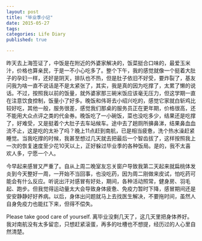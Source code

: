 ```yaml
---
layout: post
title: "毕业季小记"
date: 2015-05-27
tags: 
categories: Life Diary
published: true

---
```



昨天去上海签证了，中饭是在附近的外婆家解决的，饭菜挺合口味的，最爱玉米汁，价格也算亲民，于是一不小心吃多了。整个下午，我的感觉就像一个挺着大肚子的孕妇一样，还好是阴天，排队也不热，但是肚子依旧不好受，要炸裂了，基友问我为啥一直不说话是不是太紧张了，其实，我是真的因为吃撑了，太累了懒的说话。不过，按照我以前的饭量，就外婆家那三碗米饭应该毫无压力，但这学期一直在注意饮食控制，饭量小了好多。晚饭和伟哥去小绍兴吃的，感觉它家就白斩鸡比较好吃，其他一般，服务很差，感觉我们那桌的服务员正在更年期，价格很高，还不能用大众点评之类的代金券。晚饭吃了一小碗饭，菜也没吃多少，结果还是吃撑了，好难受，又是挺着个大肚子去车站候车。途中去了趟厕所擤鼻涕，结果鼻血血流不止，这是吃的太补了吗？晚上11点赶到南航，已是相当疲惫，洗个热水澡赶紧睡觉。当我吃撑的时候，我甚至想过几天就去把最后一个智齿拔了，这样按照我上一次的恢复速度至少花10天以上，正好躲过毕业季的各种饭局。是的，我不太喜欢人多，宁愿一个人。

今早起来感冒又严重了。自从上周二晚室友忘关窗户导致我第二天起来就扁桃体发炎到今天整好一周，一开始不当回事，也没吃药，因为周二刚做来皮试，怕吃药可能会有什么反应。听说出汗对感冒有好处，期间，各种活动照常，健身房、羽毛起、跑步。但我觉得运动量太大会导致身体疲惫、免疫力暂时下降，感冒期间还是安安静静好好养病。以后，身体出问题就马上去找医生解决，不要拖时间，虽然人自身免疫力也能扛下来，但得不偿失。

Please take good care of yourself. 离毕业没剩几天了，这几天里把身体养好。我对南航没有太多留恋，只想赶紧滚蛋，再多的吐槽也不想提，经历过的人心里自然清楚。





